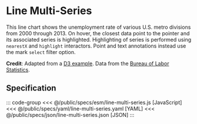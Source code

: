 <script setup>
  import { coordinator } from '@uwdata/vgplot';
  coordinator().clear();
</script>

# Line Multi-Series

This line chart shows the unemployment rate of various U.S. metro divisions from 2000 through 2013. On hover, the closest data point to the pointer and its associated series is highlighted. Highlighting of series is performed using `nearestX` and `highlight` interactors. Point and text annotations instead use the mark `select` filter option.

<Example spec="/specs/yaml/line-multi-series.yaml" />

**Credit**: Adapted from a [D3 example](https://observablehq.com/@d3/multi-line-chart/2). Data from the [Bureau of Labor Statistics](https://www.bls.gov/).


## Specification

::: code-group
<<< @/public/specs/esm/line-multi-series.js [JavaScript]
<<< @/public/specs/yaml/line-multi-series.yaml [YAML]
<<< @/public/specs/json/line-multi-series.json [JSON]
:::
